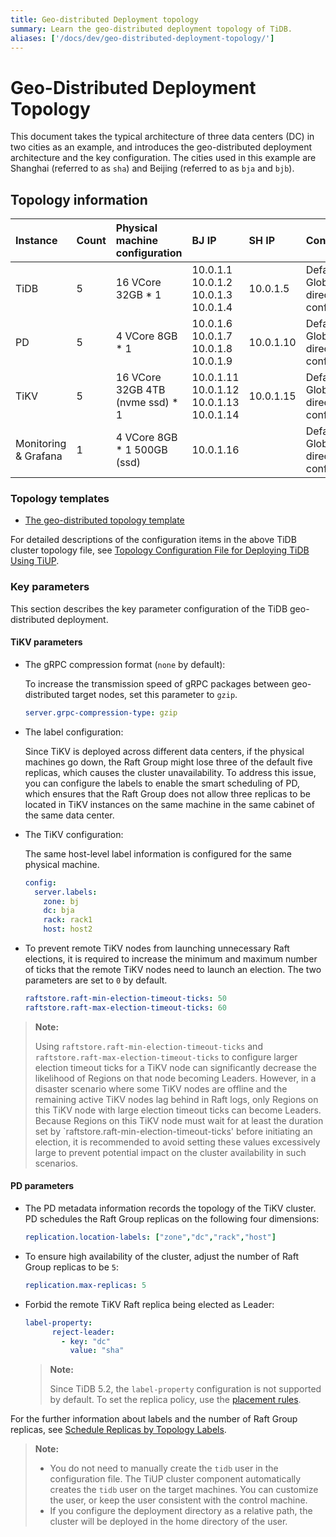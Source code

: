 ```yaml
---
title: Geo-distributed Deployment topology
summary: Learn the geo-distributed deployment topology of TiDB.
aliases: ['/docs/dev/geo-distributed-deployment-topology/']
---
```


# Geo-Distributed Deployment Topology

This document takes the typical architecture of three data centers (DC) in two cities as an example, and introduces the geo-distributed deployment architecture and the key configuration. The cities used in this example are Shanghai (referred to as `sha`) and Beijing (referred to as `bja` and `bjb`).

## Topology information

| Instance | Count | Physical machine configuration | BJ IP | SH IP | Configuration |
| :-- | :-- | :-- | :-- | :-- | :-- |
| TiDB | 5 | 16 VCore 32GB * 1 | 10.0.1.1 <br/> 10.0.1.2 <br/> 10.0.1.3 <br/> 10.0.1.4 | 10.0.1.5 | Default port <br/> Global directory configuration |
| PD | 5 | 4 VCore 8GB * 1 | 10.0.1.6 <br/> 10.0.1.7 <br/> 10.0.1.8 <br/> 10.0.1.9 | 10.0.1.10 | Default port <br/> Global directory configuration |
| TiKV | 5 | 16 VCore 32GB 4TB (nvme ssd) * 1 | 10.0.1.11 <br/> 10.0.1.12 <br/> 10.0.1.13 <br/> 10.0.1.14 | 10.0.1.15 | Default port <br/> Global directory configuration |
| Monitoring & Grafana | 1 | 4 VCore 8GB * 1 500GB (ssd) | 10.0.1.16 | | Default port <br/> Global directory configuration |

### Topology templates

- [The geo-distributed topology template](https://github.com/pingcap/docs/blob/master/config-templates/geo-redundancy-deployment.yaml)

For detailed descriptions of the configuration items in the above TiDB cluster topology file, see [Topology Configuration File for Deploying TiDB Using TiUP](/tiup/tiup-cluster-topology-reference.md).

### Key parameters

This section describes the key parameter configuration of the TiDB geo-distributed deployment.

#### TiKV parameters

- The gRPC compression format (`none` by default):

    To increase the transmission speed of gRPC packages between geo-distributed target nodes, set this parameter to `gzip`.

    ```yaml
    server.grpc-compression-type: gzip
    ```

- The label configuration:

    Since TiKV is deployed across different data centers, if the physical machines go down, the Raft Group might lose three of the default five replicas, which causes the cluster unavailability. To address this issue, you can configure the labels to enable the smart scheduling of PD, which ensures that the Raft Group does not allow three replicas to be located in TiKV instances on the same machine in the same cabinet of the same data center.

- The TiKV configuration:

    The same host-level label information is configured for the same physical machine.

    ```yaml
    config:
      server.labels:
        zone: bj
        dc: bja
        rack: rack1
        host: host2
    ```

- To prevent remote TiKV nodes from launching unnecessary Raft elections, it is required to increase the minimum and maximum number of ticks that the remote TiKV nodes need to launch an election. The two parameters are set to `0` by default.

    ```yaml
    raftstore.raft-min-election-timeout-ticks: 50
    raftstore.raft-max-election-timeout-ticks: 60
    ```
> **Note:**
>
> Using `raftstore.raft-min-election-timeout-ticks` and `raftstore.raft-max-election-timeout-ticks` to configure larger election timeout ticks for a TiKV node can significantly decrease the likelihood of Regions on that node becoming Leaders. However, in a disaster scenario where some TiKV nodes are offline and the remaining active TiKV nodes lag behind in Raft logs, only Regions on this TiKV node with large election timeout ticks can become Leaders. Because Regions on this TiKV node must wait for at least the duration set by `raftstore.raft-min-election-timeout-ticks' before initiating an election, it is recommended to avoid setting these values excessively large to prevent potential impact on the cluster availability in such scenarios.
#### PD parameters

- The PD metadata information records the topology of the TiKV cluster. PD schedules the Raft Group replicas on the following four dimensions:

    ```yaml
    replication.location-labels: ["zone","dc","rack","host"]
    ```

- To ensure high availability of the cluster, adjust the number of Raft Group replicas to be `5`:

    ```yaml
    replication.max-replicas: 5
    ```

- Forbid the remote TiKV Raft replica being elected as Leader:

    ```yaml
    label-property:
          reject-leader:
            - key: "dc"
              value: "sha"
    ```

   > **Note:**
   >
   > Since TiDB 5.2, the `label-property` configuration is not supported by default. To set the replica policy, use the [placement rules](/configure-placement-rules.md).
   
For the further information about labels and the number of Raft Group replicas, see [Schedule Replicas by Topology Labels](/schedule-replicas-by-topology-labels.md).

> **Note:**
>
> - You do not need to manually create the `tidb` user in the configuration file. The TiUP cluster component automatically creates the `tidb` user on the target machines. You can customize the user, or keep the user consistent with the control machine.
> - If you configure the deployment directory as a relative path, the cluster will be deployed in the home directory of the user.
